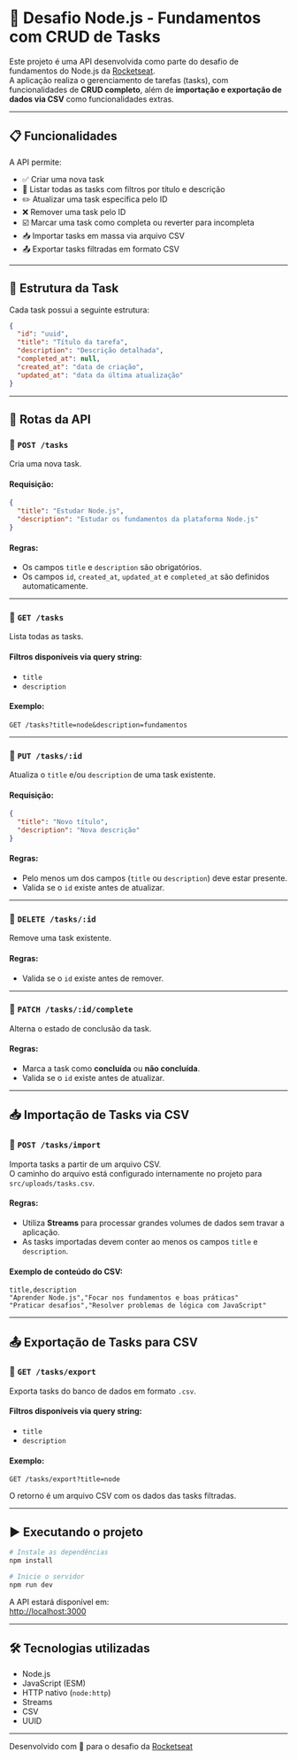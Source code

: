
# 🚀 Desafio Node.js - Fundamentos com CRUD de Tasks

Este projeto é uma API desenvolvida como parte do desafio de fundamentos do Node.js da [Rocketseat](https://www.rocketseat.com.br/).  
A aplicação realiza o gerenciamento de tarefas (tasks), com funcionalidades de **CRUD completo**, além de **importação e exportação de dados via CSV** como funcionalidades extras.

---

## 📋 Funcionalidades

A API permite:

- ✅ Criar uma nova task
- 📄 Listar todas as tasks com filtros por título e descrição
- ✏️ Atualizar uma task específica pelo ID
- ❌ Remover uma task pelo ID
- ☑️ Marcar uma task como completa ou reverter para incompleta
- 📥 Importar tasks em massa via arquivo CSV
- 📤 Exportar tasks filtradas em formato CSV

---

## 📌 Estrutura da Task

Cada task possui a seguinte estrutura:

```json
{
  "id": "uuid",
  "title": "Título da tarefa",
  "description": "Descrição detalhada",
  "completed_at": null,
  "created_at": "data de criação",
  "updated_at": "data da última atualização"
}
```

---

## 🔗 Rotas da API

### 📌 `POST /tasks`
Cria uma nova task.

#### Requisição:
```json
{
  "title": "Estudar Node.js",
  "description": "Estudar os fundamentos da plataforma Node.js"
}
```

#### Regras:
- Os campos `title` e `description` são obrigatórios.
- Os campos `id`, `created_at`, `updated_at` e `completed_at` são definidos automaticamente.

---

### 📌 `GET /tasks`
Lista todas as tasks.

#### Filtros disponíveis via query string:
- `title`
- `description`

#### Exemplo:
```
GET /tasks?title=node&description=fundamentos
```

---

### 📌 `PUT /tasks/:id`
Atualiza o `title` e/ou `description` de uma task existente.

#### Requisição:
```json
{
  "title": "Novo título",
  "description": "Nova descrição"
}
```

#### Regras:
- Pelo menos um dos campos (`title` ou `description`) deve estar presente.
- Valida se o `id` existe antes de atualizar.

---

### 📌 `DELETE /tasks/:id`
Remove uma task existente.

#### Regras:
- Valida se o `id` existe antes de remover.

---

### 📌 `PATCH /tasks/:id/complete`
Alterna o estado de conclusão da task.

#### Regras:
- Marca a task como **concluída** ou **não concluída**.
- Valida se o `id` existe antes de atualizar.

---

## 📥 Importação de Tasks via CSV

### 📌 `POST /tasks/import`

Importa tasks a partir de um arquivo CSV.  
O caminho do arquivo está configurado internamente no projeto para `src/uploads/tasks.csv`.

#### Regras:
- Utiliza **Streams** para processar grandes volumes de dados sem travar a aplicação.
- As tasks importadas devem conter ao menos os campos `title` e `description`.

#### Exemplo de conteúdo do CSV:

```csv
title,description
"Aprender Node.js","Focar nos fundamentos e boas práticas"
"Praticar desafios","Resolver problemas de lógica com JavaScript"
```

---

## 📤 Exportação de Tasks para CSV

### 📌 `GET /tasks/export`

Exporta tasks do banco de dados em formato `.csv`.

#### Filtros disponíveis via query string:
- `title`
- `description`

#### Exemplo:
```
GET /tasks/export?title=node
```

O retorno é um arquivo CSV com os dados das tasks filtradas.

---

## ▶️ Executando o projeto

```bash
# Instale as dependências
npm install

# Inicie o servidor
npm run dev
```

A API estará disponível em:  
[http://localhost:3000](http://localhost:3000)

---

## 🛠️ Tecnologias utilizadas

- Node.js
- JavaScript (ESM)
- HTTP nativo (`node:http`)
- Streams
- CSV
- UUID

---

Desenvolvido com 💜 para o desafio da [Rocketseat](https://www.rocketseat.com.br/)
